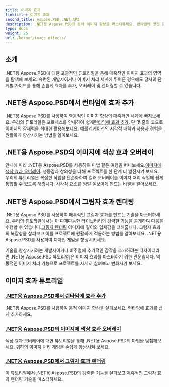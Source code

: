 ```yaml
---
title: 이미지 효과
linktitle: 이미지 효과
second_title: Aspose.PSD .NET API
description: .NET용 Aspose.PSD의 동적 이미지 향상을 마스터하세요. 런타임에 멋진 효과를 추가, 오버레이 및 렌더링하는 방법에 대한 튜토리얼을 통해 이미지 처리 수준을 높이세요.
type: docs
weight: 25
url: /ko/net/image-effects/
---
```


## 소개

.NET용 Aspose.PSD에 대한 포괄적인 튜토리얼을 통해 매혹적인 이미지 효과의 영역을 탐색해 보세요. 숙련된 개발자이거나 이미지 처리 세계에 뛰어든 경우에도 당사의 단계별 가이드를 통해 손쉽게 효과를 추가, 오버레이 및 렌더링할 수 있습니다.

## .NET용 Aspose.PSD에서 런타임에 효과 추가

 .NET용 Aspose.PSD를 사용하여 역동적인 이미지 향상의 매혹적인 세계에 빠져보세요. 우리의 튜토리얼은 프로세스를 안내하여 쉽게[런타임에 효과 추가](./add-effect-runtime/). 단 몇 줄의 코드로 이미지의 잠재력을 최대한 활용해보세요. 애플리케이션의 시각적 매력과 사용자 경험을 원활하게 향상시키는 방법을 알아보세요.

## .NET용 Aspose.PSD의 이미지에 색상 효과 오버레이

안내에 따라 .NET용 Aspose.PSD를 사용하여 마법 같은 여행을 떠나보세요.[이미지에 색상 효과 오버레이](./overlay-color-effect/). 생동감과 창의성을 더해 프로젝트를 한 단계 더 발전시켜 보세요. 우리의 튜토리얼은 복잡한 작업을 단순화하여 컬러 오버레이를 이미지 처리 작업에 쉽게 통합할 수 있도록 해줍니다. 시각적 요소를 정말 돋보이게 만드는 비결을 알아보세요.

## .NET용 Aspose.PSD에서 그림자 효과 렌더링

 .NET용 Aspose.PSD를 사용하여 매혹적인 그림자 효과를 만드는 기술을 마스터하세요. 우리의 튜토리얼에서는 이 다재다능한 라이브러리의 강력한 기능을 공개하여 다음을 수행할 수 있습니다.[그림자 렌더링](./render-drop-shadow/) 이미지에 깊이와 입체감을 더해줍니다. 그림자 효과의 복잡성을 살펴보고 이를 프로젝트에 원활하게 적용하는 방법을 알아보세요. .NET용 Aspose.PSD를 사용하여 디자인 게임을 향상시키세요.

기술을 향상시키려는 개발자이거나 비주얼에 추가적인 감각을 추가하려는 디자이너라면 .NET용 Aspose.PSD 튜토리얼]은 이미지 효과를 마스터하기 위한 관문입니다. 역동적인 이미지 처리 기능으로 프로젝트를 자세히 살펴보고 변화시켜 보세요.


## 이미지 효과 튜토리얼
### [.NET용 Aspose.PSD에서 런타임에 효과 추가](./add-effect-runtime/)
.NET용 Aspose.PSD를 사용하여 동적 이미지 향상을 살펴보세요. 런타임에 효과를 쉽게 추가하세요.
### [.NET용 Aspose.PSD의 이미지에 색상 효과 오버레이](./overlay-color-effect/)
색상 효과 오버레이에 대한 튜토리얼을 통해 .NET용 Aspose.PSD의 마법을 탐험해보세요. 귀하의 이미지 처리 게임을 손쉽게 향상시켜 보세요.
### [.NET용 Aspose.PSD에서 그림자 효과 렌더링](./render-drop-shadow/)
이 튜토리얼에서 .NET용 Aspose.PSD의 강력한 기능을 살펴보고 매혹적인 그림자 효과 렌더링 기술을 마스터하세요.